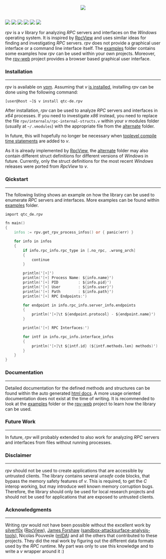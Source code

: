 <div align="center">
  <img src="https://github.com/qtc-de/rpv/assets/49147108/89c49bf5-6f97-455e-b9e1-b38b27e58658"/>
</div>
<br/>

[![](https://github.com/qtc-de/rpv/actions/workflows/build-examples.yml/badge.svg?branch=main)](https://github.com/qtc-de/rpv/actions/workflows/build-examples.yml)
[![](https://github.com/qtc-de/rpv/actions/workflows/build-examples.yml/badge.svg?branch=dev)](https://github.com/qtc-de/rpv/actions/workflows/build-examples.yml)
[![](https://img.shields.io/badge/version-1.3.0-blue)](https://github.com/qtc-de/rpv/releases)
[![](https://img.shields.io/badge/programming%20language-v-blue)](https://vlang.io/)
[![](https://img.shields.io/badge/license-GPL%20v3.0-blue)](https://github.com/qtc-de/rpv/blob/master/LICENSE)
[![](https://img.shields.io/badge/docs-fa6b05)](https://qtc-de.github.io/rpv)

*rpv* is a *v* library for analyzing *RPC* servers and interfaces
on the *Windows* operating system. It is inspired by [RpcView](https://www.rpcview.org/)
and uses similar ideas for finding and investigating *RPC* servers.
*rpv* does not provide a graphical user interface or a command line
interface itself. The [examples](/examples) folder contains some
examples how *rpv* can be used within your own projects. Moreover,
the [rpv-web](https://github.com/qtc-de/rpv-web) project provides
a browser based graphical user interface.


### Installation

----

*rpv* is available on [vpm](https://vpm.vlang.io/packages/qtc.rpv).
Assuming that *v* [is installed](https://github.com/vlang/v#installing-v-from-source),
installing *rpv* can be done using the following command:

```console
[user@host ~]$ v install qtc-de.rpv
```

After installation, *rpv* can be used to analyze *RPC* servers and
interfaces in *x64* processes. If you need to investigate *x86* instead,
you need to replace the file `rpv/internals/rpc-internal-structs.v` within
your *v* modules folder (usually at `~/.vmodules`) with the appropriate
file from the [alternate](/alternate) folder.

In future, this will hopefully no longer be necessary when [toplevel
compile time statements](https://github.com/vlang/v/discussions/18670)
are added to *v*.

As it is already implemented by [RpcView](https://github.com/silverf0x/RpcView),
the [alternate](/alternate) folder may also contain different struct
definitions for different versions of *Windows* in future. Currently,
only the struct definitions for the most recent *Windows* releases were
ported from *RpcView* to *v*.


### Qickstart

----

The following listing shows an example on how the library can be used to
enumerate *RPC* servers and interfaces. More examples can be found within
[examples](/examples) folder.

```v
import qtc_de.rpv

fn main()
{
    infos := rpv.get_rpv_process_infos() or { panic(err) }

    for info in infos
    {
        if info.rpc_info.rpc_type in [.no_rpc, .wrong_arch]
        {
            continue
        }

        println('[+]')
        println('[+] Process Name: ${info.name}')
        println('[+] PID         : ${info.pid}')
        println('[+] User        : ${info.user}')
        println('[+] Path        : ${info.path}')
        println('[+] RPC Endpoints:')

        for endpoint in info.rpc_info.server_info.endpoints
        {
            println('[+]\t ${endpoint.protocol} - ${endpoint.name}')
        }

        println('[+] RPC Interfaces:')

        for intf in info.rpc_info.interface_infos
        {
            println('[+]\t ${intf.id} (${intf.methods.len} methods)')
        }
    }
}
```


### Documentation

----

Detailed documentation for the defined methods and structures can be
found within the auto generated [html docs](https://qtc-de.github.io/rpv/).
A more usage oriented documentation does not exist at the time of
writing. It is recommended to look at the [examples](/examples) folder
or the [rpv-web](https://github.com/qtc-de/rpv-web) project to learn
how the library can be used.


### Future Work

----

In future, *rpv* will probably extended to also work for analyzing *RPC*
servers and interfaces from files without running processes.


### Disclaimer

----

*rpv* should not be used to create applications that are accessible by untrusted clients.
The library contains several *unsafe* code blocks, that bypass the memory safety features
of *v*. This is required, to get the *C* interop working, but may introduce well known
memory corruption bugs. Therefore, the library should only be used for local research
projects and should not be used for applications that are exposed to untrusted clients.


### Acknowledgments

----

Writing *rpv* would not have been possible without the excellent work
by [silverf0x](https://github.com/silverf0x) ([RpcView](https://github.com/silverf0x/RpcView)),
[James Forshaw](https://twitter.com/tiraniddo) ([sandbox-attacksurface-analysis-tools](https://github.com/googleprojectzero/sandbox-attacksurface-analysis-tools)),
Nicolas Pouvesle ([mIDA](https://github.com/tenable/mIDA)) and all the
others that contributed to these projects. They did the real work by
figuring out the different data formats used by the *RPC* runtime. My
part was only to use this knowledge and to write a *v* wrapper around
it :)
